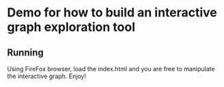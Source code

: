 # Demo for how to build an interactive graph exploration tool

## Running
Using FireFox browser, load the index.html and you are free to manipulate the interactive graph. Enjoy!



	
